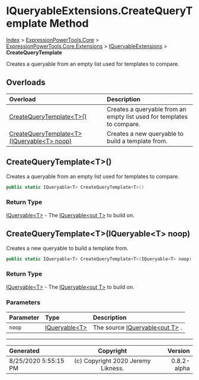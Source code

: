 ﻿# IQueryableExtensions.CreateQueryTemplate Method

[Index](../index.md) > [ExpressionPowerTools.Core](ExpressionPowerTools.Core.a.md) > [ExpressionPowerTools.Core.Extensions](ExpressionPowerTools.Core.Extensions.n.md) > [IQueryableExtensions](ExpressionPowerTools.Core.Extensions.IQueryableExtensions.cs.md) > **CreateQueryTemplate**

Creates a queryable from an empty list used for templates to compare.

## Overloads

| Overload | Description |
| :-- | :-- |
| [CreateQueryTemplate&lt;T>()](#createquerytemplatet) | Creates a queryable from an empty list used for templates to compare. |
| [CreateQueryTemplate&lt;T>(IQueryable&lt;T> noop)](#createquerytemplatetiqueryablet-noop) | Creates a new queryable to build a template from. |
## CreateQueryTemplate&lt;T>()

Creates a queryable from an empty list used for templates to compare.

```csharp
public static IQueryable<T> CreateQueryTemplate<T>()
```

### Return Type

 [IQueryable&lt;T>](https://docs.microsoft.com/dotnet/api/system.linq.iqueryable-1)  - The [IQueryable&lt;out T>](https://docs.microsoft.com/dotnet/api/system.linq.iqueryable-1) to build on.


## CreateQueryTemplate&lt;T>(IQueryable&lt;T> noop)

Creates a new queryable to build a template from.

```csharp
public static IQueryable<T> CreateQueryTemplate<T>(IQueryable<T> noop)
```

### Return Type

 [IQueryable&lt;T>](https://docs.microsoft.com/dotnet/api/system.linq.iqueryable-1)  - The [IQueryable&lt;out T>](https://docs.microsoft.com/dotnet/api/system.linq.iqueryable-1) to build on.

### Parameters

| Parameter | Type | Description |
| :-- | :-- | :-- |
| `noop` | [IQueryable&lt;T>](https://docs.microsoft.com/dotnet/api/system.linq.iqueryable-1) | The source [IQueryable&lt;out T>](https://docs.microsoft.com/dotnet/api/system.linq.iqueryable-1) . |



---

| Generated | Copyright | Version |
| :-- | :-: | --: |
| 8/25/2020 5:55:15 PM | (c) Copyright 2020 Jeremy Likness. | 0.8.2-alpha |
